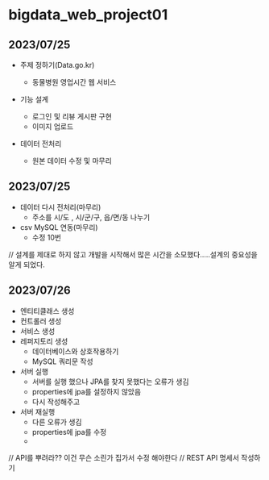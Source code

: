 # bigdata_web_project01

## 2023/07/25
- 주제 정하기(Data.go.kr)
    - 동물병원 영업시간 웹 서비스

- 기능 설계
    - 로그인 및 리뷰 게시판 구현
    - 이미지 업로드

- 데이터 전처리
    - 원본 데이터 수정 및 마무리 
 
## 2023/07/25
- 데이터 다시 전처리(마무리)
    - 주소를 시/도 , 시/군/구, 읍/면/동 나누기
- csv MySQL 연동(마무리)
    - 수정 10번

// 설계를 제대로 하지 않고 개발을 시작해서 많은 시간을 소모했다.....설계의 중요성을 알게 되었다.

## 2023/07/26
- 엔티티클래스 생성
- 컨트롤러 생성
- 서비스 생성
- 레퍼지토리 생성
    - 데이터베이스와 상호작용하기
    - MySQL 쿼리문 작성
- 서버 실행
    - 서버를 실행 했으나 JPA를 찾지 못했다는 오류가 생김
    - properties에 jpa를 설정하지 않았음
    - 다시 작성해주고
- 서버 재실행
    - 다른 오류가 생김
    - properties에 jpa를 수정
    - 

// API를 뿌려라?? 이건 무슨 소린가 집가서 수정 해야한다
// REST API 명세서 작성하기

